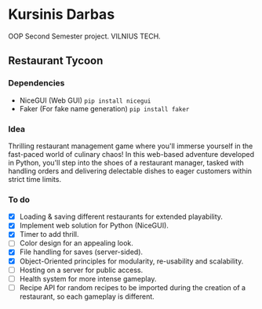 # Kursinis Darbas
 OOP Second Semester project. VILNIUS TECH.

## Restaurant Tycoon
### Dependencies
- NiceGUI (Web GUI) `pip install nicegui`
- Faker (For fake name generation) `pip install faker`

### Idea
 Thrilling restaurant management game where you'll immerse yourself in the fast-paced world of culinary chaos! In this web-based adventure developed in Python, you'll step into the shoes of a restaurant manager, tasked with handling orders and delivering delectable dishes to eager customers within strict time limits.
 
### To do
- [X] Loading & saving different restaurants for extended playability.
- [X] Implement web solution for Python (NiceGUI).
- [X] Timer to add thrill.
- [ ] Color design for an appealing look.
- [X] File handling for saves (server-sided).
- [X] Object-Oriented principles for modularity, re-usability and scalability. 
- [ ] Hosting on a server for public access.
- [ ] Health system for more intense gameplay.
- [ ] Recipe API for random recipes to be imported during the creation of a restaurant, so each gameplay is different.
